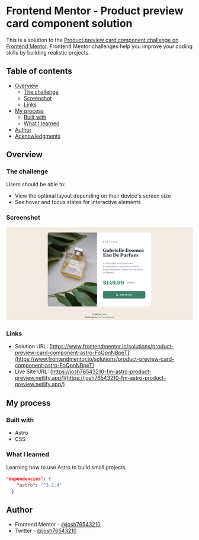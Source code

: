 # Frontend Mentor - Product preview card component solution

This is a solution to the [Product preview card component challenge on Frontend Mentor](https://www.frontendmentor.io/challenges/product-preview-card-component-GO7UmttRfa). Frontend Mentor challenges help you improve your coding skills by building realistic projects.

## Table of contents

- [Overview](#overview)
  - [The challenge](#the-challenge)
  - [Screenshot](#screenshot)
  - [Links](#links)
- [My process](#my-process)
  - [Built with](#built-with)
  - [What I learned](#what-i-learned)
- [Author](#author)
- [Acknowledgments](#acknowledgments)

## Overview

### The challenge

Users should be able to:

- View the optimal layout depending on their device's screen size
- See hover and focus states for interactive elements

### Screenshot

![](./README-assets/screenshot.png)

### Links

- Solution URL: [https://www.frontendmentor.io/solutions/product-preview-card-component-astro-FoQpnNBpeT](https://www.frontendmentor.io/solutions/product-preview-card-component-astro-FoQpnNBpeT)
- Live Site URL: [https://josh76543210-fm-astro-product-preview.netlify.app/](https://josh76543210-fm-astro-product-preview.netlify.app/)

## My process

### Built with

- Astro
- CSS

### What I learned

Learning how to use Astro to build small projects.

```json
"dependencies": {
    "astro": "^3.2.4"
  }
```

## Author

- Frontend Mentor - [@josh76543210](https://www.frontendmentor.io/profile/josh76543210)
- Twitter - [@josh76543210](https://www.twitter.com/josh76543210)
